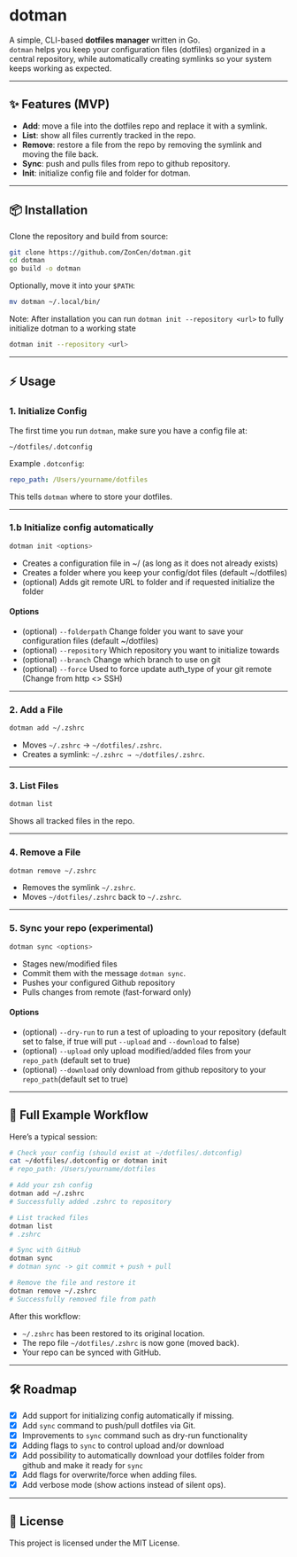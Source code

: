 # dotman

A simple, CLI-based **dotfiles manager** written in Go.  
`dotman` helps you keep your configuration files (dotfiles) organized in a central repository, while automatically creating symlinks so your system keeps working as expected.  

---

## ✨ Features (MVP)
- **Add**: move a file into the dotfiles repo and replace it with a symlink.  
- **List**: show all files currently tracked in the repo.  
- **Remove**: restore a file from the repo by removing the symlink and moving the file back.
- **Sync**: push and pulls files from repo to github repository.
- **Init**: initialize config file and folder for dotman.

---

## 📦 Installation
Clone the repository and build from source:

```bash
git clone https://github.com/ZonCen/dotman.git
cd dotman
go build -o dotman
```

Optionally, move it into your `$PATH`:

```bash
mv dotman ~/.local/bin/
```

Note: After installation you can run `dotman init --repository <url>` to fully initialize dotman to a working state

```bash
dotman init --repository <url>
```


---

## ⚡ Usage

### 1. Initialize Config
The first time you run `dotman`, make sure you have a config file at:

```
~/dotfiles/.dotconfig
```

Example `.dotconfig`:

```yaml
repo_path: /Users/yourname/dotfiles
```

This tells `dotman` where to store your dotfiles.  

---

### 1.b Initialize config automatically
```bash
dotman init <options>
```

- Creates a configuration file in ~/ (as long as it does not already exists)
- Creates a folder where you keep your config/dot files (default ~/dotfiles)
- (optional) Adds git remote URL to folder and if requested initialize the folder

#### Options

- (optional) `--folderpath` Change folder you want to save your configuration files (default ~/dotfiles)
- (optional) `--repository` Which repository you want to initialize towards
- (optional) `--branch` Change which branch to use on git
- (optional) `--force` Used to force update auth_type of your git remote (Change from http <> SSH)

---

### 2. Add a File
```bash
dotman add ~/.zshrc
```
- Moves `~/.zshrc` → `~/dotfiles/.zshrc`.  
- Creates a symlink: `~/.zshrc → ~/dotfiles/.zshrc`.  

---

### 3. List Files
```bash
dotman list
```
Shows all tracked files in the repo.  

---

### 4. Remove a File
```bash
dotman remove ~/.zshrc
```
- Removes the symlink `~/.zshrc`.  
- Moves `~/dotfiles/.zshrc` back to `~/.zshrc`.  

---

### 5. Sync your repo (experimental)
```bash
dotman sync <options>
```
- Stages new/modified files
- Commit them with the message `dotman sync`.
- Pushes your configured Github repository
- Pulls changes from remote (fast-forward only)

#### Options

- (optional) `--dry-run` to run a test of uploading to your repository (default set to false, if true will put `--upload` and `--download` to false)
- (optional) `--upload` only upload modified/added files from your `repo_path` (default set to true)
- (optional) `--download` only download from github repository to your `repo_path`(default set to true)

---


## 🔄 Full Example Workflow

Here’s a typical session:

```bash
# Check your config (should exist at ~/dotfiles/.dotconfig)
cat ~/dotfiles/.dotconfig or dotman init
# repo_path: /Users/yourname/dotfiles

# Add your zsh config
dotman add ~/.zshrc
# Successfully added .zshrc to repository

# List tracked files
dotman list
# .zshrc

# Sync with GitHub
dotman sync
# dotman sync -> git commit + push + pull

# Remove the file and restore it
dotman remove ~/.zshrc
# Successfully removed file from path
```

After this workflow:  
- `~/.zshrc` has been restored to its original location.  
- The repo file `~/dotfiles/.zshrc` is now gone (moved back).
- Your repo can be synced with GitHub.

---

## 🛠 Roadmap
- [x] Add support for initializing config automatically if missing.  
- [x] Add `sync` command to push/pull dotfiles via Git.
- [x] Improvements to `sync` command such as dry-run functionality
- [x] Adding flags to `sync` to control upload and/or download
- [x] Add possibility to automatically download your dotfiles folder from github and make it ready for `sync`
- [x] Add flags for overwrite/force when adding files.  
- [x] Add verbose mode (show actions instead of silent ops).  

---

## 📜 License
This project is licensed under the MIT License.  
